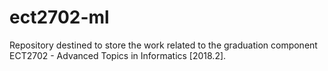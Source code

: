 # ect2702-ml

Repository destined to store the work related to the graduation component ECT2702 - Advanced Topics in Informatics [2018.2].
